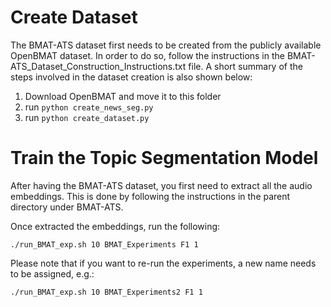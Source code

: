 # Create Dataset
The BMAT-ATS dataset first needs to be created from the publicly available OpenBMAT dataset. In order to do so, follow the instructions in the BMAT-ATS_Dataset_Construction_Instructions.txt file.
A short summary of the steps involved in the dataset creation is also shown below:

1) Download OpenBMAT and move it to this folder
2) run `python create_news_seg.py`
3) run `python create_dataset.py`

# Train the Topic Segmentation Model
After having the BMAT-ATS dataset, you first need to extract all the audio embeddings. This is done by following the instructions in the parent directory under BMAT-ATS.

Once extracted the embeddings, run the following:

`./run_BMAT_exp.sh 10 BMAT_Experiments F1 1`

Please note that if you want to re-run the experiments, a new name needs to be assigned, e.g.:

`./run_BMAT_exp.sh 10 BMAT_Experiments2 F1 1`
